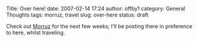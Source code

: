 Title: Over here!
date: 2007-02-14 17:24
author: offby1
category: General Thoughts
tags: morruz, travel
slug: over-here
status: draft

Check out [Morruz](http://www.offlineblog.com/morruz) for the next few weeks; I'll be posting there in preference to here, whilst traveling.

